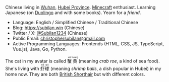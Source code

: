 Chinese living in [Wuhan](https://en.wikipedia.org/wiki/Wuhan), [Hubei Province](https://en.wikipedia.org/wiki/Hubei). [Minecraft](https://minecraft.net) enthusiast. Learning Japanese (on [Duolingo](https://www.google.com/search?q=duolingo) and with some books). Yearn for a *friend*.

- Language: English / Simplified Chinese / Traditional Chinese
- Blog: <https://subilan.win> (Chinese)
- Twitter / X: [@Subilan1234](https://x.com/Subilan1234) (Chinese)
- Public Email: <christophersubilan@gmail.com>
- Active Programming Languages: Frontends (HTML, CSS, JS, TypeScript, Vue.js), Java, Go, Python.

The cat in my avatar is called <ruby>蟹<rt>xiè</rt>黄<rt>huáng</rt></ruby> (meaning *crab roe*, a kind of sea food). She's living with <ruby>虾<rt>xiā</rt>球<rt>qiú</rt></ruby> (meaning *shrimp balls*, a dish popular in Hubei) in my home now. They are both [British Shorthair](https://en.wikipedia.org/wiki/British_Shorthair) but with different colors.
